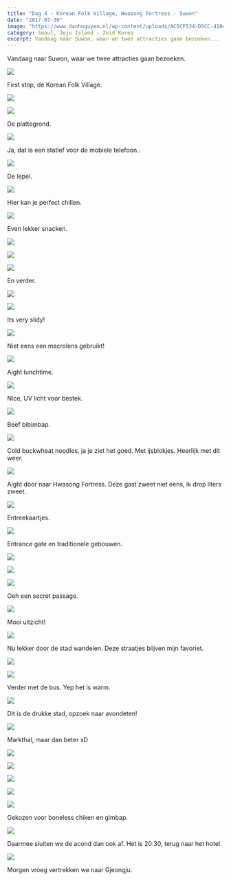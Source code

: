 ```yaml
---
title: "Dag 4 - Korean Folk Village, Hwasong Fortress - Suwon"
date: "2017-07-30"
image: "https://www.danhnguyen.nl/wp-content/uploads/AC5CF534-D5CC-4104-9EBB-0B69206DF825.jpg"
category: Seoul, Jeju Island - Zuid Korea
excerpt: Vandaag naar Suwon, waar we twee attracties gaan bezoeken...
---
```


Vandaag naar Suwon, waar we twee attracties gaan bezoeken.

![](https://www.danhnguyen.nl/wp-content/uploads//IMG_20170730_110537-700x394.jpg)

First stop, de Korean Folk Village.

![](https://www.danhnguyen.nl/wp-content/uploads//72210E30-7DE4-499D-B00E-447AE70CD019-700x394.jpg)

![](https://www.danhnguyen.nl/wp-content/uploads//648675CC-E73F-42B0-88FF-44DB9F810352-700x394.jpg)

De plattegrond.

![](https://www.danhnguyen.nl/wp-content/uploads//AC5CF534-D5CC-4104-9EBB-0B69206DF825-700x394.jpg)

Ja, dat is een statief voor de mobiele telefoon..

![](https://www.danhnguyen.nl/wp-content/uploads//3E6E1F03-E9D6-4954-9C3D-C4DA1FDECF85-700x394.jpg)

De lepel.

![](https://www.danhnguyen.nl/wp-content/uploads//CABBDDA9-37F6-4B45-B7D6-BBE59A305229-700x394.jpg)

Hier kan je perfect chillen.

![](https://www.danhnguyen.nl/wp-content/uploads//FB4ED133-CDB7-41E7-8612-187CE6B6B775-700x394.jpg)

Even lekker snacken.

![](https://www.danhnguyen.nl/wp-content/uploads//CD10F761-994B-45D9-A50F-474B586F0B97-700x394.jpg)

![](https://www.danhnguyen.nl/wp-content/uploads//26D1DE1B-9CA0-4EC8-A9CD-3FBA21B5DE2C-700x394.jpg)

![](https://www.danhnguyen.nl/wp-content/uploads//25CBEEDA-95B9-4C08-8CE2-47C4C986BDB2-700x394.jpg)

En verder.

![](https://www.danhnguyen.nl/wp-content/uploads//488B1F4D-1084-49CD-9E49-21099A935690-700x394.jpg)

![](https://www.danhnguyen.nl/wp-content/uploads//2560A564-4744-4577-9DF1-77A6BD04A58D-700x394.jpg)

Its very slidy!

![](https://www.danhnguyen.nl/wp-content/uploads//2951DADA-F578-4F87-A9CD-D5B3D96D0A14-700x394.jpg)

Niet eens een macrolens gebruikt!

![](https://www.danhnguyen.nl/wp-content/uploads//18CCA696-C40A-470F-A910-CD365492787B-700x394.jpg)

Aight lunchtime.

![](https://www.danhnguyen.nl/wp-content/uploads//F329A213-AD79-45CF-8F6A-848B39CBD706-700x394.jpg)

Nice, UV licht voor bestek.

![](https://www.danhnguyen.nl/wp-content/uploads//5BF6B98A-279B-4C5F-8674-2676EFA9D110-700x394.jpg)

Beef bibimbap.

![](https://www.danhnguyen.nl/wp-content/uploads//6672497B-1B2B-43CD-B703-600FD190A2BA-700x394.jpg)

Cold buckwheat noodles, ja je ziet het goed. Met ijsblokjes. Heerlijk met dit weer.

![](https://www.danhnguyen.nl/wp-content/uploads//51094D1E-C346-40AC-B3C4-4D718E2916B5-700x394.jpg)

Aight door naar Hwasong Fortress. Deze gast zweet niet eens, ik drop liters zweet.

![](https://www.danhnguyen.nl/wp-content/uploads//5A8C3969-F52C-499D-BD47-AE6FB29AAEC0-700x394.jpg)

Entreekaartjes.

![](https://www.danhnguyen.nl/wp-content/uploads//45771926-4839-40D1-A567-2E096E2AB98C-700x394.jpg)

Entrance gate en traditionele gebouwen.

![](https://www.danhnguyen.nl/wp-content/uploads//A7802AC2-E83C-477C-A1AF-364CC157A504-700x394.jpg)

![](https://www.danhnguyen.nl/wp-content/uploads//4D09D440-F1A3-4BD0-A037-A399AC4F4439-700x394.jpg)

![](https://www.danhnguyen.nl/wp-content/uploads//B8A87495-1A89-436B-89AB-5598681C83A3-700x394.jpg)

Oeh een secret passage.

![](https://www.danhnguyen.nl/wp-content/uploads//F132E370-805A-455A-9E43-098826DEDABD-700x394.jpg)

Mooi uitzicht!

![](https://www.danhnguyen.nl/wp-content/uploads//9F6348E5-2ABF-4DAE-961D-D7F1AF677BE0-700x394.jpg)

Nu lekker door de stad wandelen. Deze straatjes blijven mijn favoriet.

![](https://www.danhnguyen.nl/wp-content/uploads//9D47AE84-7EA2-47A5-B8CD-5CCF8BD211AF-700x394.jpg)

![](https://www.danhnguyen.nl/wp-content/uploads//D6E6145D-171D-478C-AEEF-F14A18AB2969-700x394.jpg)

Verder met de bus. Yep het is warm.

![](https://www.danhnguyen.nl/wp-content/uploads//11D57235-7299-4BD5-95E1-8104DD0E2055-700x394.jpg)

Dit is de drukke stad, opzoek naar avondeten!

![](https://www.danhnguyen.nl/wp-content/uploads//7FDA6878-4B6F-48EA-8F3F-7F18670E4702-700x394.jpg)

Markthal, maar dan beter xD

![](https://www.danhnguyen.nl/wp-content/uploads//9C137BAF-C5E1-486B-9851-382B15253AEA-700x394.jpg)

![](https://www.danhnguyen.nl/wp-content/uploads//790D012F-11A6-47DD-9D79-37BE25D6551B-700x394.jpg)

![](https://www.danhnguyen.nl/wp-content/uploads//754B2A03-D737-45CD-BE31-AA486C48217E-700x394.jpg)

![](https://www.danhnguyen.nl/wp-content/uploads//9E1DDE32-7777-4018-953F-B74D45B7D1A7-700x394.jpg)

![](https://www.danhnguyen.nl/wp-content/uploads//0B22B8F5-288C-430A-A702-5132D81B5F91-700x394.jpg)

Gekozen voor boneless chiken en gimbap.

![](https://www.danhnguyen.nl/wp-content/uploads//AC657DE4-529C-4289-AC87-1D0883D1A2BD-700x394.jpg)

Daarmee sluiten we de acond dan ook af. Het is 20:30, terug naar het hotel.

![](https://www.danhnguyen.nl/wp-content/uploads//19898956-D9B1-485E-B9B7-DA491BA5BF49-700x394.jpg)

Morgen vroeg vertrekken we naar Gjeongju.
